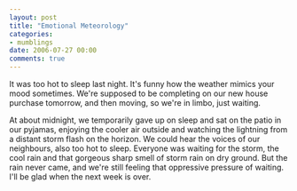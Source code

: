 ```yaml
---
layout: post
title: "Emotional Meteorology"
categories:
- mumblings
date: 2006-07-27 00:00
comments: true
---
```


<p>It was too hot to sleep last night. It's funny how the weather mimics your mood sometimes. We're supposed to be completing on our new house purchase tomorrow, and then moving, so we're in limbo, just waiting.</p>

<p>At about midnight, we temporarily gave up on sleep and sat on the patio in our pyjamas, enjoying the cooler air outside and watching the lightning from a distant storm flash on the horizon. We could hear the voices of our neighbours, also too hot to sleep. Everyone was waiting for the storm, the cool rain and that gorgeous sharp smell of storm rain on dry ground. But the rain never came, and we're still feeling that oppressive pressure of waiting. I'll be glad when the next week is over.</p>



